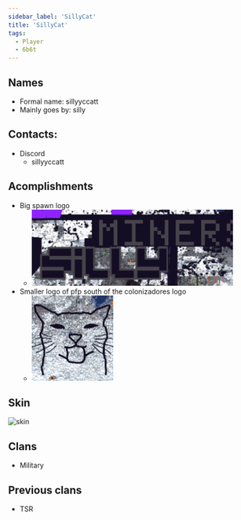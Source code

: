 ```yaml
---
sidebar_label: 'SillyCat'
title: 'SillyCat'
tags:
  - Player
  - 6b6t
---
```


## Names
* Formal name: sillyyccatt
* Mainly goes by: silly

## Contacts:
* Discord
  * sillyyccatt

## Acomplishments
- Big spawn logo 
  - ![silly logo](../../static/img/users/silly/letters.png)
- Smaller logo of pfp south of the colonizadores logo
  - ![silly pfp](../../static/img/users/silly/pfp.png)

## Skin
![skin](https://s.namemc.com/3d/skin/body.png?id=8bc9658993262e0d&model=slim&theta=30&phi=21&time=90&width=100&height=200)

## Clans
- Military

## Previous clans
- TSR